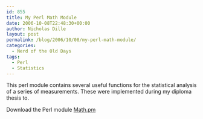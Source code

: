 ```yaml
---
id: 855
title: My Perl Math Module
date: 2006-10-08T22:48:30+00:00
author: Nicholas Dille
layout: post
permalink: /blog/2006/10/08/my-perl-math-module/
categories:
  - Nerd of the Old Days
tags:
  - Perl
  - Statistics
---
```

This perl module contains several useful functions for the statistical analysis of a series of measurements. These were implemented during my diploma thesis to.<!--more-->

Download the Perl module [Math.pm](/media/2013/06/Math.zip)